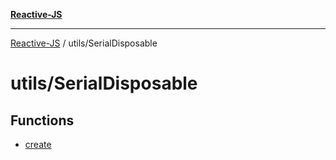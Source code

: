 [**Reactive-JS**](../../README.md)

***

[Reactive-JS](../../README.md) / utils/SerialDisposable

# utils/SerialDisposable

## Functions

- [create](functions/create.md)
